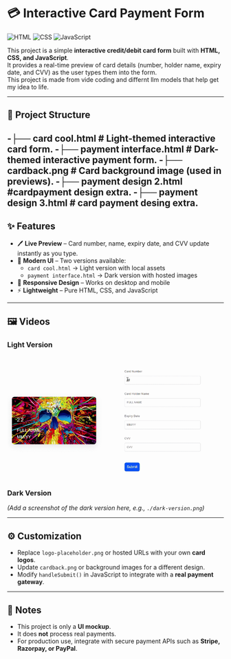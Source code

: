 # 💳 Interactive Card Payment Form

![HTML](https://img.shields.io/badge/HTML5-E34F26?style=for-the-badge&logo=html5&logoColor=white)
![CSS](https://img.shields.io/badge/CSS3-1572B6?style=for-the-badge&logo=css3&logoColor=white)
![JavaScript](https://img.shields.io/badge/JavaScript-F7DF1E?style=for-the-badge&logo=javascript&logoColor=black)

This project is a simple **interactive credit/debit card form** built with **HTML, CSS, and JavaScript**.  
It provides a real-time preview of card details (number, holder name, expiry date, and CVV) as the user types them into the form.  
This project is made from vide coding and differnt llm models that help get my idea to life.

---

## 📂 Project Structure
-├── **card cool.html** # Light-themed interactive card form.
-├── **payment interface.html** # Dark-themed interactive payment form.
-├── **cardback.png** # Card background image (used in previews).
-├── **payment design 2.html** #cardpayment design extra.
-├── **payment design 3.html** # card payment desing extra.
---

## ✨ Features

- 🖊️ **Live Preview** – Card number, name, expiry date, and CVV update instantly as you type.  
- 🎨 **Modern UI** – Two versions available:  
  - `card cool.html` → Light version with local assets  
  - `payment interface.html` → Dark version with hosted images  
- 📱 **Responsive Design** – Works on desktop and mobile  
- ⚡ **Lightweight** – Pure HTML, CSS, and JavaScript  

---

## 🖼️ Videos

### Light Version  

![Card Preview](assets/demo.gif)  

### Dark Version  
*(Add a screenshot of the dark version here, e.g., `./dark-version.png`)*  

---

## ⚙️ Customization  

- Replace `logo-placeholder.png` or hosted URLs with your own **card logos**.  
- Update `cardback.png` or background images for a different design.  
- Modify `handleSubmit()` in JavaScript to integrate with a **real payment gateway**.  

---

## 📌 Notes  

- This project is only a **UI mockup**.  
- It does **not** process real payments.  
- For production use, integrate with secure payment APIs such as **Stripe, Razorpay, or PayPal**.  



   

